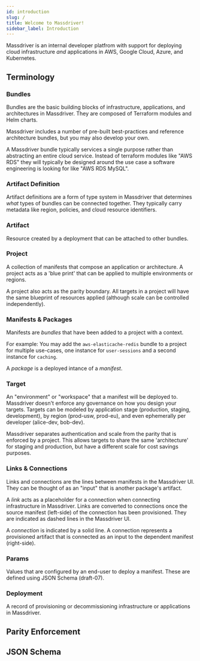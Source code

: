 ```yaml
---
id: introduction
slug: /
title: Welcome to Massdriver!
sidebar_label: Introduction
---
```


Massdriver is an internal developer platfrom with support for deploying cloud infrastructure _and_ applications in AWS, Google Cloud, Azure, and Kubernetes.

## Terminology

### Bundles

Bundles are the basic building blocks of infrastructure, applications, and architectures in Massdriver. They are composed of Terraform modules and Helm charts.

Massdriver includes a number of pre-built best-practices and reference architecture bundles, but you may also develop your own.

A Massdriver bundle typically services a single purpose rather than abstracting an entire cloud service. Instead of terraform modules like "AWS RDS" they will typically be designed around the use case a software engineering is looking for like "AWS RDS MySQL".

### Artifact Definition

Artifact definitions are a form of type system in Massdriver that determines _what_ types of bundles can be connected together. They typically carry metadata like region, policies, and cloud resource identifiers.

### Artifact

Resource created by a deployment that can be attached to other bundles.

### Project

A collection of manifests that compose an application or architecture. A project acts as a 'blue print' that can be applied to multiple environments or regions.

A project also acts as the parity boundary. All targets in a project will have the same blueprint of resources applied (although scale can be controlled independently).

### Manifests & Packages

Manifests are _bundles_ that have been added to a project with a context. 

For example: You may add the `aws-elasticache-redis` bundle to a project for multiple use-cases, one instance for `user-sessions` and a second instance for `caching`.

A _package_ is a deployed intance of a _manifest_.

### Target

An "environment" or "workspace" that a manifest will be deployed to. Massdriver doesn't enforce any governance on how you design your targets. Targets can be modeled by application stage (production, staging, development), by region (prod-usw, prod-eu), and even ephemerally per developer (alice-dev, bob-dev).

Massdriver separates authentication and scale from the parity that is enforced by a project. This allows targets to share the same 'architecture' for staging and production, but have a different scale for cost savings purposes.

### Links & Connections

Links and connections are the lines between manifests in the Massdriver UI. They can be thought of as an "input" that is another package's artifact.

A _link_ acts as a placeholder for a connection when connecting infrastructure in Massdriver. Links are converted to connections once the source manifest (left-side) of the connection has been provisioned. They are indicated as dashed lines in the Massdriver UI.

A _connection_ is indicated by a solid line. A connection represents a provisioned artifact that is connected as an input to the dependent manifest (right-side).

### Params

Values that are configured by an end-user to deploy a manifest. These are defined using JSON Schema (draft-07).

### Deployment
 
A record of provisioning or decommissioning infrastructure or applications in Massdriver.

## Parity Enforcement

## JSON Schema
